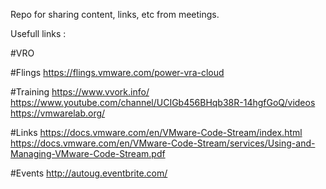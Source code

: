 Repo for sharing content, links, etc from meetings. 


Usefull links : 

#VRO

#Flings
https://flings.vmware.com/power-vra-cloud

#Training
https://www.vvork.info/
https://www.youtube.com/channel/UCIGb456BHqb38R-14hgfGoQ/videos
https://vmwarelab.org/

#Links
https://docs.vmware.com/en/VMware-Code-Stream/index.html
https://docs.vmware.com/en/VMware-Code-Stream/services/Using-and-Managing-VMware-Code-Stream.pdf


#Events
http://autoug.eventbrite.com/
